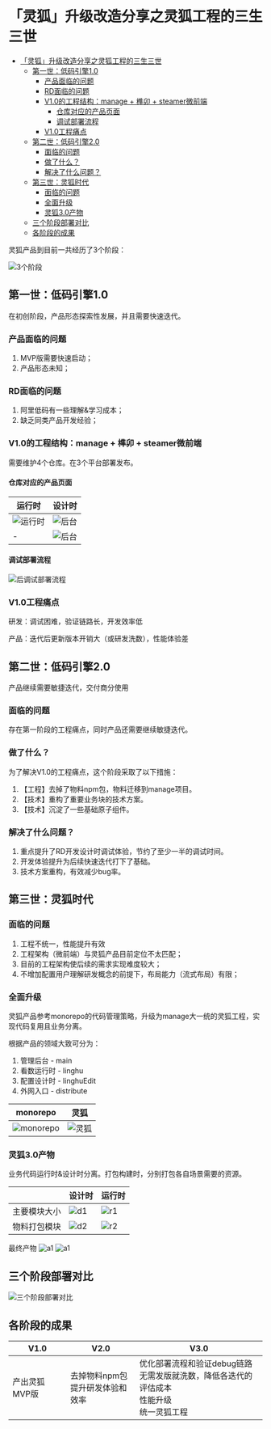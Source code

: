 # 「灵狐」升级改造分享之灵狐工程的三生三世

- [「灵狐」升级改造分享之灵狐工程的三生三世](#灵狐升级改造分享之灵狐工程的三生三世)
  - [第一世：低码引擎1.0](#第一世低码引擎10)
    - [产品面临的问题](#产品面临的问题)
    - [RD面临的问题](#rd面临的问题)
    - [V1.0的工程结构：manage + 榫卯 + steamer微前端](#v10的工程结构manage--榫卯--steamer微前端)
      - [仓库对应的产品页面](#仓库对应的产品页面)
      - [调试部署流程](#调试部署流程)
    - [V1.0工程痛点](#v10工程痛点)
  - [第二世：低码引擎2.0](#第二世低码引擎20)
    - [面临的问题](#面临的问题)
    - [做了什么？](#做了什么)
    - [解决了什么问题？](#解决了什么问题)
  - [第三世：灵狐时代](#第三世灵狐时代)
    - [面临的问题](#面临的问题-1)
    - [全面升级](#全面升级)
    - [灵狐3.0产物](#灵狐30产物)
  - [三个阶段部署对比](#三个阶段部署对比)
  - [各阶段的成果](#各阶段的成果)

灵狐产品到目前一共经历了3个阶段：

![3个阶段](./assets/stage.png)

## 第一世：低码引擎1.0

在初创阶段，产品形态探索性发展，并且需要快速迭代。

### 产品面临的问题

1. MVP版需要快速启动；
2. 产品形态未知；

### RD面临的问题

1. 阿里低码有一些理解&学习成本；
2. 缺乏同类产品开发经验；

### V1.0的工程结构：manage + 榫卯 + steamer微前端

需要维护4个仓库。在3个平台部署发布。

#### 仓库对应的产品页面

| 运行时                   | 设计时                 |
| ------------------------ | ---------------------- |
| ![运行时](./assets/p1.png) | ![后台](./assets/p2.png) |
| -                        | ![后台](./assets/p3.png) |

#### 调试部署流程

![后调试部署流程](./assets/debug-deploy-flow.png)

### V1.0工程痛点

研发：调试困难，验证链路长，开发效率低

产品：迭代后更新版本开销大（或研发洗数），性能体验差

## 第二世：低码引擎2.0

产品继续需要敏捷迭代，交付商分使用

### 面临的问题

存在第一阶段的工程痛点，同时产品还需要继续敏捷迭代。

### 做了什么？

为了解决V1.0的工程痛点，这个阶段采取了以下措施：

1. 【工程】去掉了物料npm包，物料迁移到manage项目。
2. 【技术】重构了重要业务块的技术方案。
3. 【技术】沉淀了一些基础原子组件。

### 解决了什么问题？

1. 重点提升了RD开发设计时调试体验，节约了至少一半的调试时间。
2. 开发体验提升为后续快速迭代打下了基础。
3. 技术方案重构，有效减少bug率。

## 第三世：灵狐时代

### 面临的问题

1. 工程不统一，性能提升有效
2. 工程架构（微前端）与灵狐产品目前定位不太匹配；
3. 目前的工程架构使后续的需求实现难度较大；
4. 不增加配置用户理解研发概念的前提下，布局能力（流式布局）有限；

### 全面升级

灵狐产品参考monorepo的代码管理策略，升级为manage大一统的灵狐工程，实现代码复用且业务分离。

根据产品的领域大致可分为：

1. 管理后台 - main
2. 看数运行时 - linghu
3. 配置设计时 - linghuEdit
4. 外网入口 - distribute

| monorepo                         | 灵狐                       |
| -------------------------------- | -------------------------- |
| ![monorepo](./assets/monorepo.png) | ![灵狐](./assets/linghu.png) |

### 灵狐3.0产物

业务代码运行时&设计时分离。打包构建时，分别打包各自场景需要的资源。

|              | 设计时                     | 运行时                      |
| ------------ | -------------------------- | --------------------------- |
| 主要模块大小 | ![d1](./assets/design-1.png) | ![r1](./assets/runtime-1.png) |
| 物料打包模块 | ![d2](./assets/design-2.png) | ![r2](./assets/runtime-2.png) |

最终产物
 ![a1](./assets/asset1.png)
 ![a1](./assets/asset2.png)

## 三个阶段部署对比

 ![三个阶段部署对比](./assets/compare-deploy.png)

## 各阶段的成果

| **V1.0** | **V2.0**                        | **V3.0**                                                                                        |
| -------------- | ------------------------------------- | ----------------------------------------------------------------------------------------------------- |
| 产出灵狐MVP版  | 去掉物料npm包<br />提升研发体验和效率 | 优化部署流程和验证debug链路<br />无需发版就洗数，降低各迭代的评估成本<br />性能升级<br />统一灵狐工程 |
